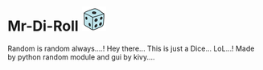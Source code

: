 # Mr-Di-Roll <img src="./images/icon.png" alt=" "/>
Random is random always....! Hey there... This is just a Dice... LoL...! Made by python random module and gui by kivy....
